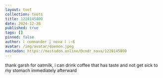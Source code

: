 ```yaml
---
layout: toot
collection: toots
title: 1228145800
date: 2024-12-28
published: true
tags: []
pinned: false
author: ⸸ commander ░ nova ⸸ :~$
avatar: /img/avatar/daemon.jpeg
mastodon: https://mastodon.online/@cmdr_nova/1228145800
---
```


thank garsh for oatmilk, i can drink coffee that has taste and not get sick to my stomach immediately afterward
